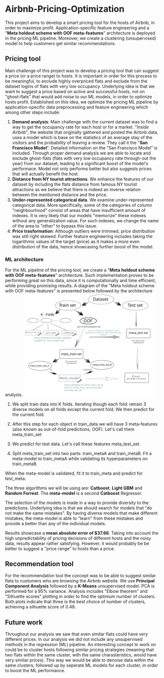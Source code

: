 # Airbnb-Pricing-Optimization
This project aims to develop a smart pricing tool for the hosts of Airbnb, in order to maximize profit. 
Application-specific feature engineering and 
a "**Meta holdout scheme with OOF meta-features**" architecture is deployed in the pricing ML pipeline.
Moreover, we create a clustering (unsupervised) model to help customers get similar recommendations.

## Pricing tool
Main challenge of this project was to develop a pricing tool that can suggest a price (or a price range) to hosts. It is important in
order for this process to be meaningful, to exclude highly overpriced flats and exclude from the
dataset logins of flats with very low occupancy. Underlying idea is that we want to suggest a price based on active and successful 
hosts, not on "ghost-flats" that would add noise to our ML models, in order to optimize hosts profit. 
Established on this idea, we optimize the pricing ML pipeline by application-specific data preprocessing and feature engineering  which among other steps include:

1. **Demand analysis**: Main challenge with the current dataset was to find a way to get the occupancy rate for 
each host or for a market. 
"_Inside Airbnb_", the website that originally gathered and posted the Airbnb data, uses a model which is base on the 
statistics of an average 
stay of the visitors and the probability of leaving a review. They call it the "**San Francisco Model**". Detailed information on 
the "San Francisco Model" is included.
Through proper demand analysis we are able to locate and exclude ghost-flats (flats with very low occupancy rate 
through-out the year) from our dataset, leading to a significant boost of the model's performace. 
Model not only performs better but also suggests prices that will actually benefit the host. 
2. **Distance from NY tourist attractions**. 
We enhance the features of our dataset by including the flats distance from famous NY tourist attractions as we believe that 
there is indeed an inverse relation between the mentioned distance and the price.
3. **Under-represented categorical data**. We examine under-represented categorical data. More specifically, 
some of the categories of column "neighbourhood" consist 
of areas that have insufficient amount of indexes. It is very likely that our models "memorize" these indexes without any 
generalization value. For such indexes, we change the name of the area to "other" to bypass this issue.
4. **Price trasformation**:
Although outliers were trimmed, price distribution was still right skewed.
Further feature engineering includes taking the logarithmic values of the target (price) as it makes a more even 
distribution of the data,
hence showcasing further boost of the model.


### ML architecture
For the ML pipeline of the pricing tool, we create a "**Meta holdout scheme with OOF meta-features**" architecture. 
Such implementation proves to be performing great on this data, since it is computationally and time efficient, 
while providing promising results.
A diagram of the "Meta holdout scheme with OOF meta-features" is presented below followed by the architecture analysis.
<img src=https://github.com/Harry-Kouraklis/Airbnb-Pricing-Optimization/blob/master/Meta%20holdout%20scheme%20with%20OOF%20meta-features.png alt="alt text" width=85% height=85%>

1. We split train data into K folds. Iterating though each fold: retrain 3 diverse models on all folds except the current fold. We then predict for the current fold.

2.  After this step for each object in train_data we will have 3 meta-features (also known as out-of-fold predictions, OOF). Let's call
them meta_train_set

3.  We predict for test data. Let's call these features meta_test_set.

4.  Split meta_train_set into two parts: train_metaA and train_metaB. Fit a meta-model to train_metaA while validating its 
hyperparameters on train_metaB.

When the meta-model is validated, fit it to train_meta and predict for test_meta.

The three algorithms we will be using are: **Catboost**, **Light GBM** and **Random Forrest**. The **meta-model** is a second **Catboost** Regressor.

The selection of the models is made in a way to provide diversity to the predictions. Underlying idea is that we should search for 
models that "do not make the same mistakes". By having diverse models that make different mistakes, the meta-model is able to "learn"
from these mistakes and provide a better than any of the individual models.

Results showcase a **mean absolute error of $37.66**. Taking into account the high unpredictability of pricing decisions of different hosts and the noisy data, results appear rather satisfying. However, it would probably be be better to suggest a "price range" to hosts than a price.

##  Recommendation tool
For the recommendation tool the concept was to be able to suggest similar flats to customers who are browsing the Airbnb website.
We use **Principal Component Analysis** followed by a **K-Means** unsupervised model. 
PCA is performed for a 95% variance. Analysis includes "Elbow theorem" and "Silhuette scores" plotting 
in order to find the optimum number of clusters. 
Both plots indicate that three is the best choice of number of clusters, achieving a silhuette score of 0.48.

## Future work
Throughout our analysis we saw that even similar flats could have very different prices. 
In our analysis we did not include any unsupervised methods in the regression (ML) pipeline. An interesting concept to work on
could be to cluster hosts following similar pricing strategies (meaning that two flats within the same cluster, 
with the same charasteristics, would have  very similar prices). This way we would be able to denoise data within the same clusters, followed up by seperate ML models for each cluster, in order to boost the ML performance.
